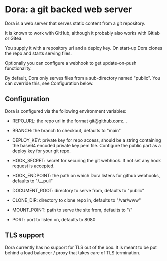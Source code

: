 # Dora: a git backed web server

Dora is a web server that serves static content from a
git repository. 

It is known to work with GitHub, although it probably also works with Gitlab or Gitea.

You supply it with a repository url and a deploy key. On
start-up Dora clones the repo and starts serving files.

Optionally you can configure a webhook to get update-on-push functionality.

By default, Dora only serves files from a sub-directory named
"public". You can override this, see Configuration below.

## Configuration

Dora is configured via the following environment variables:

 - REPO_URL: the repo url in the format git@github.com:...

 - BRANCH: the branch to checkout, defaults to "main"

 - DEPLOY_KEY: private key for repo access, should be a string containing the base64 encoded private key pem file. 
   Configure the public part as a deploy key for your git repo.

 - HOOK_SECRET: secret for securing the git webhook. If not set any hook request is accepted.

 - HOOK_ENDPOINT: the path on which Dora listens for github webhooks, defaults to "/__pull"
  
 - DOCUMENT_ROOT: directory to serve from, defaults to "public"

 - CLONE_DIR: directory to clone repo in, defaults to "/var/www"

 - MOUNT_POINT: path to serve the site from, defaults to "/"

 - PORT: port to listen on, defaults to 8080

## TLS support

Dora currently has no support for TLS out of the box. It is meant to be put behind a load balancer / proxy that 
takes care of TLS termination.
